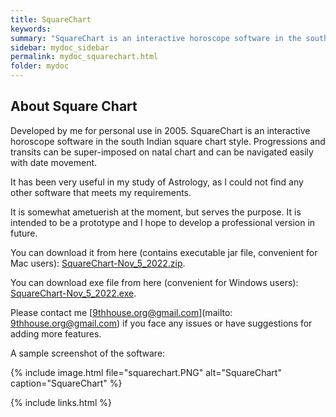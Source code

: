 ```yaml
---
title: SquareChart
keywords:
summary: "SquareChart is an interactive horoscope software in the south Indian square chart style. Most important feature is the super imposition of progressions and transits on natal chart and their movement with date change."
sidebar: mydoc_sidebar
permalink: mydoc_squarechart.html
folder: mydoc
---
```


## About Square Chart

Developed by me for personal use in 2005. SquareChart is an interactive horoscope software in the south Indian square chart style. Progressions and transits can be super-imposed on natal chart and can be navigated easily with date movement.

It has been very useful in my study of Astrology, as I could not find any other software that meets my requirements.

It is somewhat ametuerish at the moment, but serves the purpose. It is intended to be a prototype and I hope to develop a professional version in future.

You can download it from here (contains executable jar file, convenient for Mac users): [SquareChart-Nov_5_2022.zip](downloads/SquareChart-Nov_5_2022.zip). 

You can download exe file from here (convenient for Windows users): [SquareChart-Nov_5_2022.exe](downloads/SquareChart-Nov_5_2022.exe). 

Please contact me [9thhouse.org@gmail.com](mailto: 9thhouse.org@gmail.com) if you face any issues or have suggestions for adding more features.

A sample screenshot of the software:

{% include image.html file="squarechart.PNG" alt="SquareChart" caption="SquareChart" %}

{% include links.html %}
